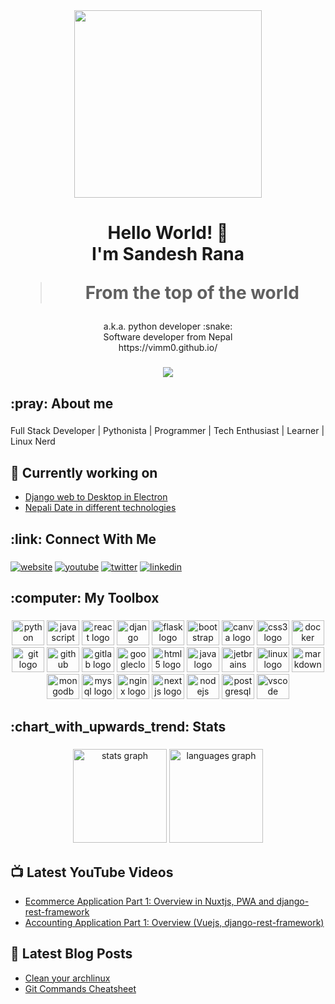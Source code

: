 
<div align="center"><img src="https://camo.githubusercontent.com/cae12fddd9d6982901d82580bdf321d81fb299141098ca1c2d4891870827bf17/68747470733a2f2f6d69726f2e6d656469756d2e636f6d2f6d61782f313336302f302a37513379765349765f7430696f4a2d5a2e676966" height=300></div>
<h1 align="center">Hello World! 👋<br>I'm Sandesh Rana

  > From the top of the world

</h1>


###

<p align="center">a.k.a. python developer :snake:<br>Software developer from Nepal <br> https://vimm0.github.io/</p>

###

<div align="center">
<a href="https://visitcount.itsvg.in">
  <img src="https://visitcount.itsvg.in/api?id=vimm0&label=Profile%20Views&color=0&icon=7&pretty=true" />
</a>
</div>

###

<h2 align="left">:pray: About me</h2>

###

<p align="left">Full Stack Developer | Pythonista | Programmer | Tech Enthusiast | Learner | Linux Nerd </p>

## 👷 Currently working on
  - [Django web to Desktop in Electron](https://github.com/vimm0/web-desktop)
  - [Nepali Date in different technologies](https://github.com/vimm0/nebsdate)

###

<h2 align="left">:link: Connect With Me</h2>

###
[![website](https://img.shields.io/badge/web-A21432?style=for-the-badge&logo=globe&logoColor=white)](https://vimm0.github.io/)
[![youtube](https://img.shields.io/badge/youtube-FF0000?style=for-the-badge&logo=youtube&logoColor=white)](https://www.youtube.com/@nepexgroup)
[![twitter](https://img.shields.io/badge/Twitter-1DA1F2?style=for-the-badge&logo=twitter&logoColor=white)](https://twitter.com/vimm0)
[![linkedin](https://img.shields.io/badge/LinkedIn-0077B5?style=for-the-badge&logo=linkedin&logoColor=white)](https://www.linkedin.com/in/vimm0/)


###

<h2 align="left">:computer: My Toolbox</h2>

###

<div align="center">
  <img src="https://cdn.jsdelivr.net/gh/devicons/devicon/icons/python/python-original.svg" height="40" width="52" alt="python logo"  />
  <img src="https://cdn.jsdelivr.net/gh/devicons/devicon/icons/javascript/javascript-original.svg" height="40" width="52" alt="javascript logo"  />
  <img src="https://cdn.jsdelivr.net/gh/devicons/devicon/icons/react/react-original.svg" height="40" width="52" alt="react logo"  />
  <img src="https://cdn.jsdelivr.net/gh/devicons/devicon/icons/django/django-plain.svg" height="40" width="52" alt="django logo"  />
  <img src="https://cdn.jsdelivr.net/gh/devicons/devicon/icons/flask/flask-original.svg" height="40" width="52" alt="flask logo"  />
  <img src="https://cdn.jsdelivr.net/gh/devicons/devicon/icons/bootstrap/bootstrap-original.svg" height="40" width="52" alt="bootstrap logo"  />
  <img src="https://cdn.jsdelivr.net/gh/devicons/devicon/icons/canva/canva-original.svg" height="40" width="52" alt="canva logo"  />
  <img src="https://cdn.jsdelivr.net/gh/devicons/devicon/icons/css3/css3-original.svg" height="40" width="52" alt="css3 logo"  />
  <img src="https://cdn.jsdelivr.net/gh/devicons/devicon/icons/docker/docker-original.svg" height="40" width="52" alt="docker logo"  />
  <img src="https://cdn.jsdelivr.net/gh/devicons/devicon/icons/git/git-original.svg" height="40" width="52" alt="git logo"  />
  <img src="https://cdn.jsdelivr.net/gh/devicons/devicon/icons/github/github-original.svg" height="40" width="52" alt="github logo"  />
  <img src="https://cdn.jsdelivr.net/gh/devicons/devicon/icons/gitlab/gitlab-original.svg" height="40" width="52" alt="gitlab logo"  />
  <img src="https://cdn.jsdelivr.net/gh/devicons/devicon/icons/googlecloud/googlecloud-original.svg" height="40" width="52" alt="googlecloud logo"  />
  <img src="https://cdn.jsdelivr.net/gh/devicons/devicon/icons/html5/html5-original.svg" height="40" width="52" alt="html5 logo"  />
  <img src="https://cdn.jsdelivr.net/gh/devicons/devicon/icons/java/java-original.svg" height="40" width="52" alt="java logo"  />
  <img src="https://cdn.jsdelivr.net/gh/devicons/devicon/icons/jetbrains/jetbrains-original.svg" height="40" width="52" alt="jetbrains logo"  />
  <img src="https://cdn.jsdelivr.net/gh/devicons/devicon/icons/linux/linux-original.svg" height="40" width="52" alt="linux logo"  />
  <img src="https://cdn.jsdelivr.net/gh/devicons/devicon/icons/markdown/markdown-original.svg" height="40" width="52" alt="markdown logo"  />
  <img src="https://cdn.jsdelivr.net/gh/devicons/devicon/icons/mongodb/mongodb-original.svg" height="40" width="52" alt="mongodb logo"  />
  <img src="https://cdn.jsdelivr.net/gh/devicons/devicon/icons/mysql/mysql-original.svg" height="40" width="52" alt="mysql logo"  />
  <img src="https://cdn.jsdelivr.net/gh/devicons/devicon/icons/nginx/nginx-original.svg" height="40" width="52" alt="nginx logo"  />
  <img src="https://cdn.jsdelivr.net/gh/devicons/devicon/icons/nextjs/nextjs-original.svg" height="40" width="52" alt="nextjs logo"  />
  <img src="https://cdn.jsdelivr.net/gh/devicons/devicon/icons/nodejs/nodejs-original.svg" height="40" width="52" alt="nodejs logo"  />
  <img src="https://cdn.jsdelivr.net/gh/devicons/devicon/icons/postgresql/postgresql-original.svg" height="40" width="52" alt="postgresql logo"  />
  <img src="https://cdn.jsdelivr.net/gh/devicons/devicon/icons/vscode/vscode-original.svg" height="40" width="52" alt="vscode logo"  />
</div>

###

<h2 align="left">:chart_with_upwards_trend: Stats</h2>

###

<div align="center">
  <img src="https://github-readme-stats.vercel.app/api?hide_title=false&hide_rank=false&show_icons=true&include_all_commits=true&count_private=true&disable_animations=false&theme=tokyonight&locale=en&hide_border=true&username=vimm0" height="150" alt="stats graph"  />
  <img src="https://github-readme-stats.vercel.app/api/top-langs?locale=en&hide_title=false&layout=compact&card_width=320&langs_count=5&theme=tokyonight&hide_border=true&username=vimm0" height="150" alt="languages graph"  />
</div>

## 📺 Latest YouTube Videos
<!-- YOUTUBE:START -->
- [Ecommerce Application Part 1: Overview in Nuxtjs, PWA and django-rest-framework
](https://www.youtube.com/watch?v=l6pq6PI9KOI)
- [Accounting Application Part 1: Overview (Vuejs, django-rest-framework)](https://www.youtube.com/watch?v=ZojLpaANeLY)
<!-- YOUTUBE:END -->


## 📕 Latest Blog Posts
<!-- BLOG-POST-LIST:START -->
- [Clean your archlinux](https://vimm0.github.io/linux/unix/2022/02/27/clean-your-archlinux.html)
- [Git Commands Cheatsheet](https://vimm0.github.io/git/2022/02/14/git-commands-cheatsheet.html)

<!-- BLOG-POST-LIST:END -->

[website]: [https://vimm0.github.io/](https://vimm0.github.io/)
[twitter]: [https://twitter.com/vimm0](https://twitter.com/vimm0)
[youtube]: [https://www.youtube.com/@nepexgroup](https://www.youtube.com/@nepexgroup)
[linkedin]: [https://www.linkedin.com/in/vimm0](https://www.linkedin.com/in/vimm0/)

###
<!---
vimm0/vimm0 is a ✨ special ✨ repository because its `README.md` (this file) appears on your GitHub profile.
You can click the Preview link to take a look at your changes.
--->
